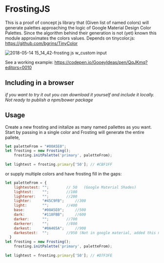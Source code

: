 # FrostingJS
This is a proof of concept js library that (Given list of named colors) will generate palettes approaching the logic of Google Material Design Color Palettes.
Since the algorithm behind their generation is not (yet) known this module approximates the colors values. Depends on tinycolor.js: https://github.com/bgrins/TinyColor

![2018-05-14 15_14_42-frosting js w_custom input](https://user-images.githubusercontent.com/6644447/40021161-b30ea44c-5789-11e8-871a-318a4a6f1846.png)

See a working example: https://codepen.io/GooeyIdeas/pen/QqJKmq?editors=0010 


## Including in a browser
*if you want to try it out you can download it yourself and include it locally. Not ready to publish a npm/bower package*

## Usage
Create a new frosting and initalize as many named pallettes as you want. Start by passing in a single color and Frosting will generate the entire pallete,
```js
let paletteFrom = "#00A5E0"; 
let frosting = new Frosting();
	frosting.initPalette('primary', paletteFrom);
	
let lightest = frosting.primary['50']; // #CBF1FF
```

 or supply multiple colors and have frosting fill in the gaps:
 
```js
let paletteFrom = {
    lightestest: ""; 		// 50	(Google Material Shades)
    lightest:    ""; 		//100
    lighterer:   ""; 		//200
    lighter:     "#45C9FB"; 	//300
    light:       ""; 		//400
    base:        "#00A5E0"; 	//500
    dark:        "#118FBB"; 	//600
    darker:      ""; 		//700
    darkerer:    ""; 		//800
    darkest:     "#0A465A"; 	//900
    darkestest:  ""; 		//950 (Not in google material, added this mostly because my OCD required it...)
  }
let frosting = new Frosting();
	frosting.initPalette('primary', paletteFrom);
	
let lightest = frosting.primary['50']; // #D7F3FE
```
